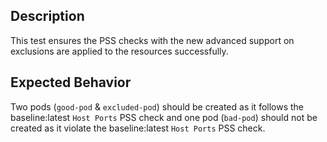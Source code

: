 ## Description

This test ensures the PSS checks with the new advanced support on exclusions are applied to the resources successfully.

## Expected Behavior

Two pods (`good-pod` & `excluded-pod`) should be created as it follows the baseline:latest `Host Ports` PSS check and one pod (`bad-pod`) should not be created as it violate the baseline:latest `Host Ports` PSS check.

